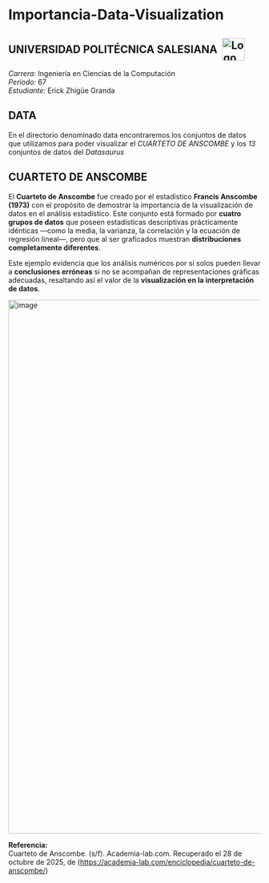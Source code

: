 # Importancia-Data-Visualization

<h2 style="display: flex; align-items: center;">
  <span>UNIVERSIDAD POLITÉCNICA SALESIANA</span>
  <img src="https://github.com/user-attachments/assets/62fd48e5-2707-422a-9781-ca5c22466656" 
       alt="Logo UPS" 
       width="45" 
       style="margin-left: 10px; vertical-align: middle;"/>
</h2>

*Carrera:* Ingeniería en Ciencias de la Computación  
*Periodo:* 67  
*Estudiante:* Erick Zhigüe Granda  

## DATA

En el directorio denominado data encontraremos los conjuntos de datos que utilizamos para poder visualizar el *CUARTETO DE ANSCOMBE* y los *13* conjuntos de datos del *Datasaurus*

## CUARTETO DE ANSCOMBE
El **Cuarteto de Anscombe** fue creado por el estadístico **Francis Anscombe (1973)** con el propósito de demostrar la importancia de la visualización de datos en el análisis estadístico. Este conjunto está formado por **cuatro grupos de datos** que poseen estadísticas descriptivas prácticamente idénticas —como la media, la varianza, la correlación y la ecuación de regresión lineal—, pero que al ser graficados muestran **distribuciones completamente diferentes**.  

Este ejemplo evidencia que los análisis numéricos por sí solos pueden llevar a **conclusiones erróneas** si no se acompañan de representaciones gráficas adecuadas, resaltando así el valor de la **visualización en la interpretación de datos**.

<img width="1728" height="1067" alt="image" src="https://github.com/user-attachments/assets/cdfd6142-a459-4ace-883e-3b0c864c30ee" />

**Referencia:**  
Cuarteto de Anscombe. (s/f). Academia-lab.com. Recuperado el 28 de octubre de 2025, de (https://academia-lab.com/enciclopedia/cuarteto-de-anscombe/)

